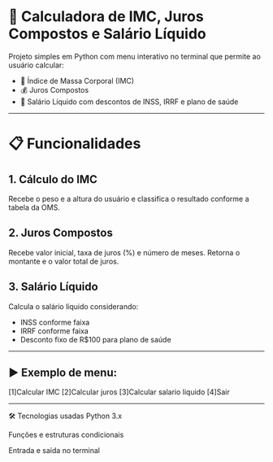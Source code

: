 # 🧮 Calculadora de IMC, Juros Compostos e Salário Líquido

Projeto simples em Python com menu interativo no terminal que permite ao usuário calcular:

- 📏 Índice de Massa Corporal (IMC)
- 💰 Juros Compostos
- 🧾 Salário Líquido com descontos de INSS, IRRF e plano de saúde

---

# 📋 Funcionalidades

## 1. Cálculo do IMC
Recebe o peso e a altura do usuário e classifica o resultado conforme a tabela da OMS.

## 2. Juros Compostos
Recebe valor inicial, taxa de juros (%) e número de meses. Retorna o montante e o valor total de juros.

## 3. Salário Líquido
Calcula o salário líquido considerando:
- INSS conforme faixa
- IRRF conforme faixa
- Desconto fixo de R$100 para plano de saúde

---

## ▶️ Exemplo de menu:
[1]Calcular IMC
[2]Calcular juros
[3]Calcular salario liquido
[4]Sair


---
🛠️ Tecnologias usadas
Python 3.x

Funções e estruturas condicionais

Entrada e saída no terminal

